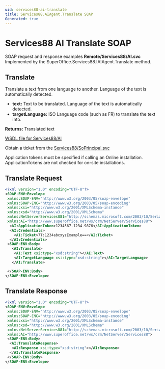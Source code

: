 ```yaml
---
uid: services88-ai-translate
title: Services88.AIAgent.Translate SOAP
Generated: true
---
```


# Services88 AI Translate SOAP

SOAP request and response examples **Remote/Services88/AI.svc**
Implemented by the <see cref="M:SuperOffice.Services88.IAIAgent.Translate">SuperOffice.Services88.IAIAgent.Translate</see> method.

## Translate

Translate a text from one language to another. Language of the text is automatically detected.

* **text:** Text to be translated. Language of the text is automatically detected.
* **targetLanguage:** ISO Language code (such as FR) to translate the text into.

**Returns:** Translated text


[WSDL file for Services88/AI](../Services88-AI.md)

Obtain a ticket from the [Services88/SoPrincipal.svc](../SoPrincipal/index.md)

Application tokens must be specified if calling an Online installation. ApplicationTokens are not checked for on-site installations.

## Translate Request

```xml
<?xml version="1.0" encoding="UTF-8"?>
<SOAP-ENV:Envelope
 xmlns:SOAP-ENV="http://www.w3.org/2003/05/soap-envelope"
 xmlns:SOAP-ENC="http://www.w3.org/2003/05/soap-encoding"
 xmlns:xsi="http://www.w3.org/2001/XMLSchema-instance"
 xmlns:xsd="http://www.w3.org/2001/XMLSchema"
 xmlns:NetServerServices881="http://schemas.microsoft.com/2003/10/Serialization/"
 xmlns:AI="http://www.superoffice.net/ws/crm/NetServer/Services88">
  <AI:ApplicationToken>1234567-1234-9876</AI:ApplicationToken>
  <AI:Credentials>
    <AI:Ticket>7T:1234abcxyzExample==</AI:Ticket>
  </AI:Credentials>
 <SOAP-ENV:Body>
   <AI:Translate>
    <AI:Text xsi:type="xsd:string"></AI:Text>
    <AI:TargetLanguage xsi:type="xsd:string"></AI:TargetLanguage>
   </AI:Translate>

 </SOAP-ENV:Body>
</SOAP-ENV:Envelope>

```


## Translate Response

```xml
<?xml version="1.0" encoding="UTF-8"?>
<SOAP-ENV:Envelope
 xmlns:SOAP-ENV="http://www.w3.org/2003/05/soap-envelope"
 xmlns:SOAP-ENC="http://www.w3.org/2003/05/soap-encoding"
 xmlns:xsi="http://www.w3.org/2001/XMLSchema-instance"
 xmlns:xsd="http://www.w3.org/2001/XMLSchema"
 xmlns:NetServerServices881="http://schemas.microsoft.com/2003/10/Serialization/"
 xmlns:AI="http://www.superoffice.net/ws/crm/NetServer/Services88">
 <SOAP-ENV:Body>
  <AI:TranslateResponse>
   <AI:Response xsi:type="xsd:string"></AI:Response>
  </AI:TranslateResponse>
 </SOAP-ENV:Body>
</SOAP-ENV:Envelope>

```

